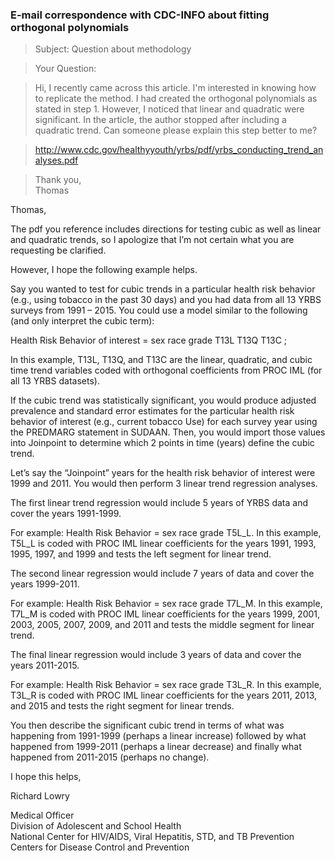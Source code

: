 ### E-mail correspondence with CDC-INFO about fitting orthogonal polynomials

> Subject: Question about methodology 

> Your Question: 

> Hi, I recently came across this article. I'm interested in knowing how to replicate the method. I had created the orthogonal polynomials as stated in step 1. However, I noticed that linear and quadratic were significant. In the article, the author stopped after including a quadratic trend. Can someone please explain this step better to me? 

> http://www.cdc.gov/healthyyouth/yrbs/pdf/yrbs_conducting_trend_analyses.pdf 

> Thank you, <br>
> Thomas

Thomas,
 
The pdf you reference includes directions for testing cubic as well as linear and quadratic trends, so I apologize that  I’m not certain what you are requesting be clarified.
 
However, I hope the following example helps.
 
Say you wanted to test for cubic trends in a particular health risk behavior (e.g., using tobacco in the past 30 days) and you had data from all 13 YRBS surveys from 1991 – 2015. You could use a model similar to the following (and only interpret the cubic term):
 
Health Risk Behavior of interest = sex race grade T13L  T13Q  T13C ;
 
In this example, T13L,  T13Q, and T13C are the linear, quadratic, and cubic time trend variables coded with orthogonal coefficients from PROC IML (for all 13 YRBS datasets).
 
If the cubic trend was statistically significant, you would produce adjusted prevalence and standard error estimates for the particular health risk behavior of interest (e.g., current tobacco Use) for each survey year using the PREDMARG statement in SUDAAN. Then, you would import those values into Joinpoint to determine which 2 points in time (years) define the cubic trend.  
 
Let’s say the “Joinpoint” years for the health risk behavior of interest were 1999 and 2011. You would then perform 3 linear trend regression analyses.
 
The first linear trend regression would include 5 years of YRBS data and cover the years 1991-1999.
 
For example:  Health Risk Behavior = sex race grade T5L_L.   In this example, T5L_L is coded with PROC IML linear coefficients for the years 1991, 1993, 1995, 1997, and 1999 and tests the left segment for linear trend.
 
The second linear regression would include 7 years of data and cover the years 1999-2011.
 
For example: Health Risk Behavior = sex race grade T7L_M. In this example, T7L_M is coded with PROC IML linear coefficients for the years 1999, 2001, 2003, 2005, 2007, 2009, and 2011 and tests the middle segment for linear trend.
 
The final linear regression would include 3 years of data and cover the years 2011-2015.
 
For example: Health Risk Behavior = sex race grade T3L_R. In this example, T3L_R is coded with PROC IML linear coefficients for the years 2011, 2013, and 2015 and tests the right segment for linear trends.
 
You then describe the significant cubic trend in terms of what was happening from 1991-1999 (perhaps a linear increase) followed by what happened from 1999-2011 (perhaps a linear decrease) and finally what happened from 2011-2015 (perhaps no change).
 
I hope this helps,
 
Richard Lowry
 
Medical Officer <br>
Division of Adolescent and School Health <br>
National Center for HIV/AIDS, Viral Hepatitis, STD, and TB Prevention <br>
Centers for Disease Control and Prevention
